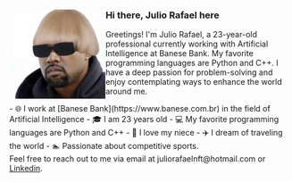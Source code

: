 <div>
  <img align="left" height="160px" src="pfp.jpg" alt="Profile picture">

  <h3>Hi there, Julio Rafael here</h3>

  Greetings! I'm Julio Rafael, a 23-year-old professional currently working with Artificial Intelligence at Banese Bank. My favorite programming languages are Python and C++. I have a deep passion for problem-solving and enjoy contemplating ways to enhance the world around me.
  <br>
</div>
<div>
- 🌐 I work at [Banese Bank](https://www.banese.com.br) in the field of Artificial Intelligence
- 🎓 I am 23 years old
- 💻 My favorite programming languages are Python and C++
- 👶 I love my niece
- ✈️ I dream of traveling the world
- 🏊 Passionate about competitive sports.
</div>
Feel free to reach out to me via email at juliorafaelnft@hotmail.com</a>
or <a href="https://www.linkedin.com/in/julio-rafael-souza/">Linkedin</a>.
